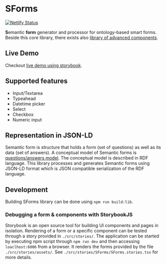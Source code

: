 # SForms
[![Netlify Status](https://api.netlify.com/api/v1/badges/004d6408-4ff5-4719-905e-5d83d5feef01/deploy-status)](https://app.netlify.com/sites/s-forms-kbss/deploys)

**S**emantic **form** generator and processor for ontology-based smart forms. Beside this core library, there exists also [library of advanced components](https://github.com/kbss-cvut/s-forms-components).

## Live Demo

Checkout [live demo using storybook](https://s-forms-kbss.netlify.app).

## Supported features

- Input/Textarea
- Typeahead
- Datetime picker
- Select
- Checkbox
- Numeric input

## Representation in JSON-LD

Semantic form is structure that holds a form (set of questions) as well as its data (set of answers).
A conceptual model of Semantic forms is [questions/answers model](https://kbss.felk.cvut.cz/gitblit/summary/s-forms-model.git).
The conceptual model is described in RDF language. This library processes and generates Semantic forms using JSON-LD
format which is JSON compatible serialization of the RDF language.

## Development

Building SForms library can be done using `npm run build:lib`.

### Debugging a form & components with StorybookJS

Storybook is an open source tool for building UI components and pages in isolation. Rendering of a form or a specific component can be tested through a story provided in `./src/stories/`. The application can be started by executing npm script through `npm run dev` and then accessing `loaclhost:6006` from a browser. It renders the forms provided by the file `./src/stories/assets/`. See `./src/stories/SForms/SForms.stories.tsx` for more details.
